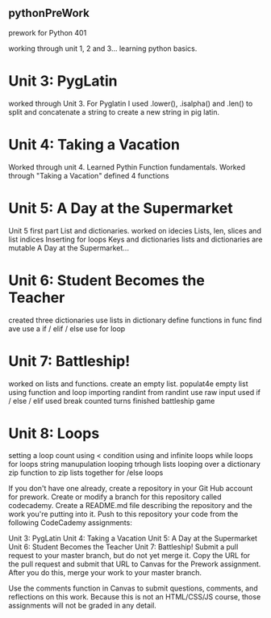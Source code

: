 ## pythonPreWork
prework for Python 401

working through unit 1, 2 and 3... learning python basics.

# Unit 3: PygLatin
worked through Unit 3.
For Pyglatin I used .lower(), .isalpha() and .len() to split and concatenate a string to create a new string in pig latin. 

# Unit 4: Taking a Vacation
Worked through unit 4.  Learned Pythin Function fundamentals.
Worked through "Taking a Vacation"  defined 4 functions 

# Unit 5: A Day at the Supermarket
Unit 5 first part List and dictionaries.
worked on 
idecies
Lists, len, slices and list indices
Inserting
for loops
Keys and dictionaries
lists and dictionaries are mutable
A Day at the Supermarket...

# Unit 6: Student Becomes the Teacher

created three dictionaries
use lists in dictionary
define functions
in func find ave
use a if / elif / else
use for loop



# Unit 7: Battleship!

worked on lists and functions.
create an empty list. 
populat4e empty list using function and loop
importing randint from randint
use raw input
used if / else / elif
used break
counted turns
finished battleship game

# Unit 8: Loops
setting a loop count using <
condition 
using and
infinite loops
while loops
for loops
string manupulation
looping trhough lists
looping over a dictionary
zip function to zip lists together
for /else loops





If you don't have one already, create a repository in your Git Hub account for prework. Create or modify a branch for this repository called codecademy. Create a README.md file describing the repository and the work you're putting into it. Push to this repository your code from the following CodeCademy assignments:

Unit 3: PygLatin
Unit 4: Taking a Vacation
Unit 5: A Day at the Supermarket
Unit 6: Student Becomes the Teacher
Unit 7: Battleship!
Submit a pull request to your master branch, but do not yet merge it. Copy the URL for the pull request and submit that URL to Canvas for the Prework assignment. After you do this, merge your work to your master branch.

Use the comments function in Canvas to submit questions, comments, and reflections on this work. Because this is not an HTML/CSS/JS course, those assignments will not be graded in any detail.
